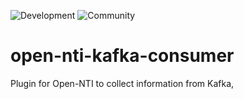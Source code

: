 ![Development](https://img.shields.io/badge/status-development-yellow.svg?style=flat "Under dev")
![Community](https://img.shields.io/badge/support-community-blue.svg?style=flat "Community")

# open-nti-kafka-consumer

Plugin for Open-NTI to collect information from Kafka,
